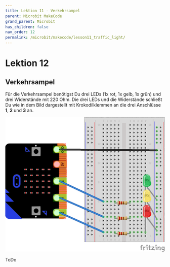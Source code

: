 ```yaml
---
title: Lektion 11 - Verkehrsampel
parent: Microbit MakeCode
grand_parent: Microbit
has_children: false
nav_order: 12
permalink: /microbit/makecode/lesson11_traffic_light/
---
```


# Lektion 12

## Verkehrsampel

Für die Verkehrsampel benötigst Du drei LEDs (1x rot, 1x gelb, 1x grün) und drei Widerstände mit 220 Ohm.
Die drei LEDs und die Widerstände schließt Du wie in dem Bild dargestellt mit Krokodilklemmen an die drei Anschlüsse __1__, __2__ und __3__ an. 

![Verkehrsampel](./wiring.png "Verkehrsampel")

ToDo